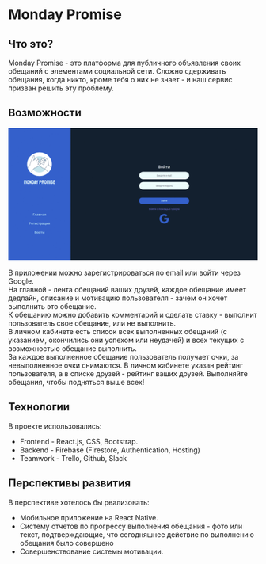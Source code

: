 # Monday Promise

## Что это?

Monday Promise - это платформа для публичного объявления своих обещаний с элементами социальной сети.
Сложно сдерживать обещания, когда никто, кроме тебя о них не знает - и наш сервис призван решить эту проблему.

## Возможности

![Image](./public/images/monday-promise.gif)

В приложении можно зарегистрироваться по email или войти через Google.  
На главной - лента обещаний ваших друзей, каждое обещание имеет дедлайн, описание и мотивацию пользователя - зачем он хочет выполнить это обещание.  
К обещанию можно добавить комментарий и сделать ставку - выполнит пользователь свое обещание, или не выполнить.  
В личном кабинете есть список всех выполненных обещаний (с указанием, окончились они успехом или неудачей) и всех текущих с возможностью обещание выполнить.  
За каждое выполненное обещание пользователь получает очки, за невыполненное очки снимаются. В личном кабинете указан рейтинг пользователя, а в списке друзей - рейтинг ваших друзей. Выполняйте обещания, чтобы подняться выше всех!

## Технологии

В проекте использовались:

- Frontend - React.js, CSS, Bootstrap.
- Backend - Firebase (Firestore, Authentication, Hosting)
- Teamwork - Trello, Github, Slack

## Перспективы развития

В перспективе хотелось бы реализовать:

- Мобильное приложение на React Native.
- Систему отчетов по прогрессу выполнения обещания - фото или текст, подтверждающие, что сегодняшнее действие по выполнению обещания было совершено
- Совершенствование системы мотивации.
